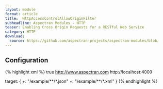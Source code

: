 ```yaml
---
layout: module
format: article
title:  HttpAccessControlAllowOriginFilter
subheadline: Aspectran Modules - HTTP
teaser: Enabling Cross Origin Requests for a RESTful Web Service
category: HTTP
download:
  source: https://github.com/aspectran-projects/aspectran-modules/blob/master/aspectran-http/src/main/java/com/aspectran/support/http/HttpAccessControlAllowOriginFilter.java
---
```


## Configuration

{% highlight xml %}
<bean id="httpAccessControlAllowOriginFilter" class="com.aspectran.support.http.HttpAccessControlAllowOriginFilter">
    <property>
        <item name="withCredentials" valueType="boolean">true</item>
        <item name="origins" type="set">
            <value>http://www.aspectran.com</value>
            <value>http://localhost:4000</value>
        </item>
    </property>
</bean>

<aspect id="httpAccessControlAllowOriginFilterAspect">
    <joinpoint scope="translet">
        <pointcut>
            target: {
                +: "/example/**/*.json"
                +: "/example/**/*.xml"
            }
        </pointcut>
    </joinpoint>
    <advice bean="httpAccessControlAllowOriginFilter">
        <after>
            <action method="checkAccessControlAllowCredentials"/>
        </after>
    </advice>
</aspect>
{% endhighlight %}
